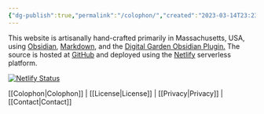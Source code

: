 ```yaml
---
{"dg-publish":true,"permalink":"/colophon/","created":"2023-03-14T23:23:57.615-04:00","updated":"2023-03-16T17:54:39.562-04:00"}
---
```



This website is artisanally hand-crafted primarily in Massachusetts, USA, using [Obsidian](https://obsidian.md), [Markdown](https://daringfireball.net/projects/markdown/), and the [Digital Garden Obsidian Plugin.](https://github.com/oleeskild/Obsidian-Digital-Garden) The source is hosted at [GitHub](https://github.com/dvdlite/middledistance.net) and deployed using the [Netlify](https://netflify.com) serverless platform.

[![Netlify Status](https://api.netlify.com/api/v1/badges/3a7a37d5-46d1-4d50-afe3-84c66420a1e0/deploy-status)](https://app.netlify.com/sites/astonishing-dusk-bdd816/deploys)

[[Colophon\|Colophon]] | [[License\|License]] | [[Privacy\|Privacy]] | [[Contact\|Contact]]